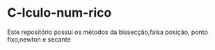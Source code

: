 # C-lculo-num-rico
Este repositório possui os métodos da bissecção,falsa posição, ponto fixo,newton e secante
